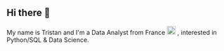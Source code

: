 ## Hi there 👋

My name is Tristan and I'm a Data Analyst from France <img src="https://upload.wikimedia.org/wikipedia/en/c/c3/Flag_of_France.svg" width="20" /> , interested in Python/SQL & Data Science.
